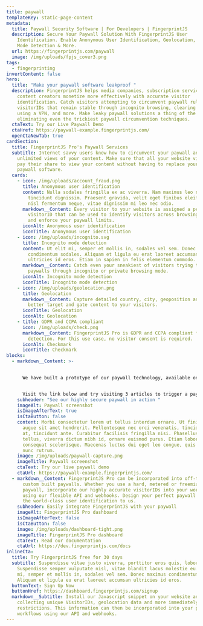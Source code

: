```yaml
---
title: paywall
templateKey: static-page-content
metadata:
  title: Paywall Security Software | For Developers | FingerprintJS
  description: Secure Your Paywall Solution With FingerprintJS User
    Identification. Enable Anonymous User Identification, Geolocation, Incognito
    Mode Detection & More.
  url: https://fingerprintjs.com/paywall
  image: /img/uploads/fpjs_cover3.png
tags:
  - fingerprinting
invertContent: false
hero:
  title: "Make your paywall software leakproof "
  description: FingerprintJS helps media companies, subscription services and
    content creators monetize more effectively with accurate visitor
    identification. Catch visitors attempting to circumvent paywall rules with
    visitorIDs that remain stable through incognito browsing, clearing cookies,
    using a VPN, and more. Make leaky paywall solutions a thing of the past by
    eliminating even the trickiest paywall circumvention techniques.
  ctaText: Try our Live Paywall Demo
  ctaHref: https://paywall-example.fingerprintjs.com/
  openCtaNewTab: true
cardSection:
  title: FingerprintJS Pro's Paywall Services
  subtitle: Internet savvy users know how to circumvent your paywall and get
    unlimited views of your content. Make sure that all your website visitors
    pay their share to view your content without having to replace your existing
    paywall software.
  cards:
    - icon: /img/uploads/account_fraud.png
      title: Anonymous user identification
      content: Nulla sodales fringilla ex ac viverra. Nam maximus leo nec libero
        tincidunt dignissim. Praesent gravida, velit eget finibus eleifend, arcu
        nisl fermentum neque, vitae dignissim mi leo nec odio.
      markdown__Content: Every visitor to your website is assigned a permanent
        visitorID that can be used to identify visitors across browsing sessions
        and enforce your paywall limits.
      iconAlt: Anonymous user identification
      iconTitle: Anonymous user identification
    - icon: /img/uploads/incognito.svg
      title: Incognito mode detection
      content: Ut elit mi, semper et mollis in, sodales vel sem. Donec maximus
        condimentum sodales. Aliquam et ligula eu erat laoreet accumsan
        ultricies id eros. Etiam in sapien in felis elementum commodo.
      markdown__Content: Catch even your sneakiest of visitors trying to evade
        paywalls through incognito or private browsing mode.
      iconAlt: Incognito mode detection
      iconTitle: Incognito mode detection
    - icon: /img/uploads/geolocation.png
      title: Geolocation
      markdown__Content: Capture detailed country, city, geoposition and timezone to
        better target and gate content to your visitors.
      iconTitle: Geolocation
      iconAlt: Geolocation
    - title: GDPR and CCPA compliant
      icon: /img/uploads/check.png
      markdown__Content: FingerprintJS Pro is GDPR and CCPA compliant for use in fraud
        detection. For this use case, no visitor consent is required.
      iconAlt: Checkmark
      iconTitle: Checkmark
blocks:
  - markdown__Content: >-
      

      We have built a prototype of our paywall technology, available online for testing.


      Visit the link below and try visiting 3 articles to trigger a paywall modal. Next, try to circumvent the paywall by browsing in incognito mode!
    subheader: "See our highly secure paywall in action "
    imageAlt: Paywall screenshot
    isImageAfterText: true
    isCtaButton: false
    content: Morbi consectetur lorem ut tellus interdum ornare. Ut finibus faucibus
      augue sit amet hendrerit. Pellentesque nec orci venenatis, tincidunt leo
      at, tincidunt ante. Curabitur facilisis fringilla nisi. Phasellus eros
      tellus, viverra dictum nibh id, ornare euismod purus. Etiam lobortis
      consequat scelerisque. Maecenas luctus dui eget leo congue, quis pretium
      nunc rutrum.
    image: /img/uploads/paywall-capture.png
    imageTitle: Paywall screenshot
    ctaText: Try our live paywall demo
    ctaUrl: https://paywall-example.fingerprintjs.com/
  - markdown__Content: FingerprintJS Pro can be incorporated into off-the-shelf or
      custom built paywalls. Whether you use a hard, metered or freemium
      paywall, incorporate our highly accurate visitorIDs into your workflows
      using our flexible API and webhooks. Design your perfect paywall and leave
      the world-class user identification to us.
    subheader: Easily integrate FingerprintJS with your paywall
    imageAlt: FingerprintJS Pro dashboard
    isImageAfterText: false
    isCtaButton: false
    image: /img/uploads/dashboard-tight.png
    imageTitle: FingerprintJS Pro dashboard
    ctaText: Read our documentation
    ctaUrl: https://dev.fingerprintjs.com/docs
inlineCta:
  title: Try FingerprintJS free for 30 days
  subtitle: Suspendisse vitae justo viverra, porttitor eros quis, lobortis libero.
    Suspendisse semper vulputate nisl, vitae blandit lacus molestie eu. Ut elit
    mi, semper et mollis in, sodales vel sem. Donec maximus condimentum sodales.
    Aliquam et ligula eu erat laoreet accumsan ultricies id eros.
  buttonText: Sign Up Now
  buttonHref: https://dashboard.fingerprintjs.com/signup
  markdown__Subtitle: Install our Javascript snippet on your website and begin
    collecting unique VisitorIDs, geolocation data and more immediately with no
    restrictions. This information can then be incorporated into your paywall
    workflows using our API and webhooks.
---
```

